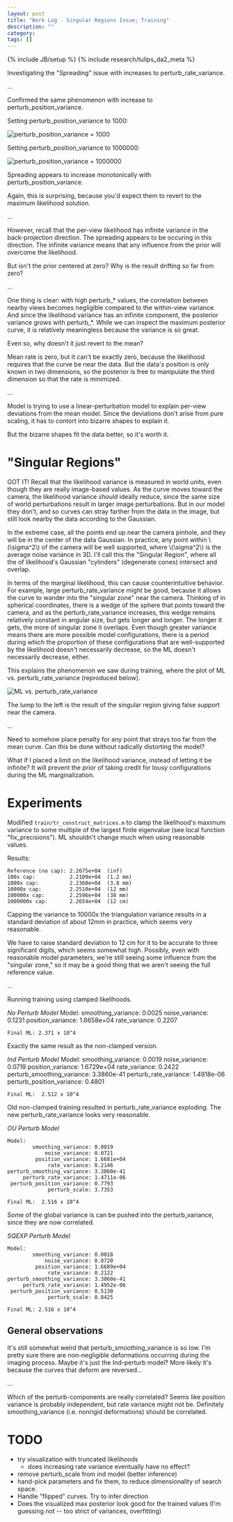 ```yaml
---
layout: post
title: "Work Log - Singular Regions Issue; Training"
description: ""
category: 
tags: []
---
```

{% include JB/setup %}
{% include research/tulips_da2_meta %}

Investigating the "Spreading" issue with increases to perturb_rate_variance.  

...

Confirmed the same phenomenon with increase to perturb_position_variance.

Setting perturb_position_variance to 1000:

![perturb_position_variance = 1000]({{site.baseurl}}/img/2013-08-06-visualize-training-1.png)

Setting perturb_position_variance to 1000000:

![perturb_position_variance = 1000000]({{site.baseurl}}/img/2013-08-06-visualize-training-2.png)

Spreading appears to increase monotonically with perturb_position_variance.

Again, this is surprising, because you'd expect them to revert to the maximum likelihood solution.

...

However, recall that the per-view likelihood has infinite variance in the back-projection direction.  The spreading appears to be occuring in this direction.  The infinite variance means that any influence from the prior will overcome the likelihood. 

But isn't the prior centered at zero?  Why is the result drifting so far from zero?

...

One thing is clear: with high perturb_* values, the correlation between nearby views becomes negligible compared to the within-view variance.  And since the likelihood variance has an infinite component, the posterior variance grows with perturb_*.  While we can inspect the maximum posterior curve, it is relatively meaningless because the variance is so great.

Even so, why doesn't it just revert to the mean?

Mean rate is zero, but it can't be exactly zero, because the likelihood requires that the curve be near the data.  But the data's position is only known in two dimensions, so the posterior is free to manipulate the third dimension so that the rate is minimized.  

...

Model is trying to use a linear-perturbation model to explain per-view deviations from the mean model.  Since the deviations don't arise from pure scaling, it has to contort into bizarre shapes to explain it.

But the bizarre shapes fit the data better, so it's worth it.

"Singular Regions"
================

GOT IT!  Recall that the likelihood variance is measured in world units, even though they are really image-based values.  As the curve moves toward the camera, the likelihood variance *should* ideally reduce, since the same size of world perturbations result in larger image perturbations.  But in our model they don't, and so curves can stray farther from the data in the image, but still look nearby the data according to the Gaussian. 

In the extreme case, all the points end up near the camera pinhole, and they will be in the center of the data Gaussian.  In practice, any point within \\(\sigma^2\\) of the camera will be well supported, where \\(\sigma^2\\) is the average noise variance in 3D.  I'll call this the "Singular Region", where all the of likelihood's Gaussian "cylinders" (degenerate cones) intersect and overlap.  

In terms of the marginal likelihood, this can cause counterintuitive behavior.  For example, large perturb_rate_variance might be good, because it allows the curve to wander into the "singular zone" near the camera.  Thinking of in spherical coordinates, there is a wedge of the sphere that points toward the camera, and as the perturb_rate_variance increases, this wedge remains relatively constant in angular size, but gets longer and longer.  The longer it gets, the more of singular zone it overlaps. Even though greater variance means there are more possible model configurations, there is a period during which the proportion of these configurations that are well-supported by the likelihood doesn't necessarily decrease, so the ML doesn't necessarily decrease, either.  

This explains the phenomenon we saw during training, where the plot of ML vs. perturb_rate_variance (reproduced below).

![ML vs. perturb_rate_variance]({{site.baseurl}}/img/2013-08-06-training-plot.png)

The lump to the left is the result of the singular region giving false support near the camera.

... 

Need to somehow place penalty for any point that strays too far from the mean curve.  Can this be done without radically distorting the model?

What if I placed a limit on the likelihood variance, instead of letting it be infinite?  It will prevent the prior of taking credit for lousy configurations during the ML marginalization.

Experiments
================

Modified `train/tr_construct_matrices.m` to clamp the likelihood's maximum variance to some multiple of the largest finite eigenvalue (see local function "fix_precisions").  ML shouldn't change much when using reasonable values.  

Results:

    Reference (no cap): 2.2675e+04  (inf)
    100x cap:           2.2109e+04  (1.2 mm)
    1000x cap:          2.2360e+04  (3.8 mm)
    10000x cap:         2.2510e+04  (12 mm)
    100000x cap:        2.2596e+04  (38 mm)
    1000000x cap:       2.2654e+04  (12 cm) 

Capping the variance to 10000x the triangulation variance results in a standard deviation of about 12mm in practice, which seems very reasonable.  

We have to raise standard deviation to 12 cm for it to be accurate to three significant digits, which seems somewhat high.  Possibly, even with reasonable model parameters, we're still seeing some influence from the "singular zone," so it may be a good thing that we aren't seeing the full reference value.

...

Running training using clamped likelihoods.


*No Perturb Model*
    Model:
            smoothing_variance: 0.0025
                noise_variance: 0.1231
             position_variance: 1.6658e+04
                 rate_variance: 0.2207

    Final ML: 2.371 x 10^4

Exactly the same result as the non-clamped version.

*Ind Perturb Model*
    Model:
            smoothing_variance: 0.0019
                noise_variance: 0.0719
             position_variance: 1.6729e+04
                 rate_variance: 0.2422
    perturb_smoothing_variance: 3.3860e-41
         perturb_rate_variance: 1.4918e-06
     perturb_position_variance: 0.4801
    
    Final ML:  2.512 x 10^4

Old non-clamped training resulted in perturb_rate_variance exploding.  The new perturb_rate_variance looks very reasonable.

*OU Perturb Model*

    Model:
            smoothing_variance: 0.0019
                noise_variance: 0.0721
             position_variance: 1.6681e+04
                 rate_variance: 0.2146
    perturb_smoothing_variance: 3.3860e-41
         perturb_rate_variance: 1.4711e-06
     perturb_position_variance: 0.7793
                 perturb_scale: 3.7353

    Final ML:  2.516 x 10^4

Some of the global variance is can be pushed into the perturb_variance, since they are now correlated.

*SQEXP Perturb Model*

    Model:
            smoothing_variance: 0.0018
                noise_variance: 0.0720
             position_variance: 1.6689e+04
                 rate_variance: 0.2122
    perturb_smoothing_variance: 3.3860e-41
         perturb_rate_variance: 1.4952e-06
     perturb_position_variance: 0.5130
                 perturb_scale: 0.8425

    Final ML: 2.516 x 10^4


General observations
---------------

It's still somewhat weird that perturb_smoothing_variance is so low.  I'm pretty sure there are non-negligible deformations occurring during the imaging process.  Maybe it's just the Ind-perturb model?  More likely it's because the curves that deform are reversed...

...

Which of the perturb-components are really correlated?  Seems like position variance is probably independent, but rate variance might not be.  Definitely smoothing_variance (i.e. nonrigid deformations) should be correlated.

TODO
====

* try visualization with truncated likelihoods
    * does increasing rate variance eventually have no effect?
* remove perturb_scale from ind model (better inference)
* hand-pick parameters and fix them, to reduce dimensionality of search space.
* Handle "flipped" curves.  Try to infer direction
* Does the visualized max posterior look good for the trained values (I'm guessing not -- too strict of variances, overfitting)
